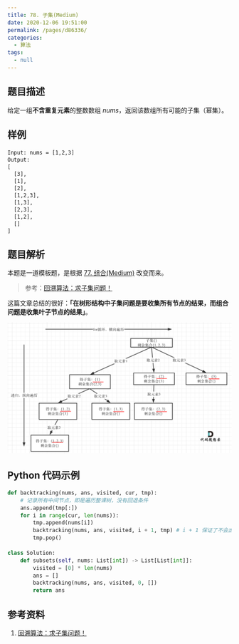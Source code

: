```yaml
---
title: 78. 子集(Medium)
date: 2020-12-06 19:51:00
permalink: /pages/d86336/
categories: 
  - 算法
tags: 
  - null
---
```


## 题目描述

给定一组**不含重复元素**的整数数组 *nums*，返回该数组所有可能的子集（幂集）。

## 样例

```
Input: nums = [1,2,3]
Output:
[
  [3],
  [1],
  [2],
  [1,2,3],
  [1,3],
  [2,3],
  [1,2],
  []
]
```

## 题目解析

本题是一道模板题，是根据 [77. 组合(Medium)](/pages/d99a0a/) 改变而来。

> 参考：[回溯算法：求子集问题！](https://mp.weixin.qq.com/s?__biz=MzUxNjY5NTYxNA==&mid=2247485402&idx=1&sn=6963af3e2aa8d58e41b71d73d53ea8f6&scene=21#wechat_redirect)

这篇文章总结的很好：**「在树形结构中子集问题是要收集所有节点的结果，而组合问题是收集叶子节点的结果」**。

![img](./assets/img/640-20201206195457352.png)

## Python 代码示例

```python
def backtracking(nums, ans, visited, cur, tmp):
    # 记录所有中间节点，即是遍历整课树，没有回退条件
    ans.append(tmp[:])
    for i in range(cur, len(nums)):
        tmp.append(nums[i])
        backtracking(nums, ans, visited, i + 1, tmp) # i + 1 保证了不会出现死循环
        tmp.pop()
    
class Solution:
    def subsets(self, nums: List[int]) -> List[List[int]]:
        visited = [0] * len(nums)
        ans = []
        backtracking(nums, ans, visited, 0, [])
        return ans
```

## 参考资料

1. [回溯算法：求子集问题！](https://mp.weixin.qq.com/s?__biz=MzUxNjY5NTYxNA==&mid=2247485402&idx=1&sn=6963af3e2aa8d58e41b71d73d53ea8f6&scene=21#wechat_redirect)
